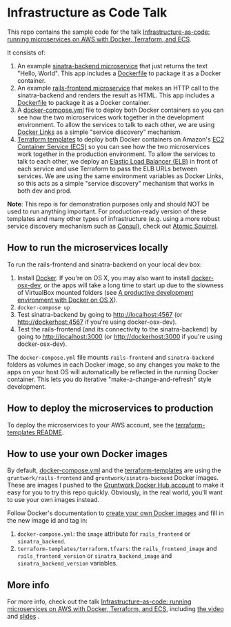 # Infrastructure as Code Talk

This repo contains the sample code for the talk [Infrastructure-as-code: running microservices on AWS with Docker,
Terraform, and ECS](http://www.ybrikman.com/writing/2016/03/31/infrastructure-as-code-microservices-aws-docker-terraform-ecs/).

It consists of:

1. An example [sinatra-backend microservice](./sinatra-backend) that just returns the text "Hello, World". This app
   includes a [Dockerfile](./sinatra-backend/Dockerfile) to package it as a Docker container.
2. An example [rails-frontend microservice](./rails-frontend) that makes an HTTP call to the sinatra-backend and
   renders the result as HTML. This app includes a [Dockerfile](./rails-frontend/Dockerfile) to package it as a Docker
   container.
3. A [docker-compose.yml](./docker-compose.yml) file to deploy both Docker containers so you can see how the two
   microservices work together in the development environment. To allow the services to talk to each other, we are
   using [Docker Links](https://docs.docker.com/engine/userguide/networking/default_network/dockerlinks/) as a simple
   "service discovery" mechanism.
4. [Terraform templates](./terraform-templates) to deploy both Docker containers on Amazon's
   [EC2 Container Service (ECS)](https://aws.amazon.com/ecs/) so you can see how the two microservices work together in
   the production environment. To allow the services to talk to each other, we deploy an [Elastic Load Balancer
   (ELB)](https://aws.amazon.com/elasticloadbalancing/) in front of each service and use Terraform to pass the ELB
   URLs between services. We are using the same environment variables as Docker Links, so this acts as a simple
   "service discovery" mechanism that works in both dev and prod.

**Note**: This repo is for demonstration purposes only and should NOT be used to run anything important. For
production-ready version of these templates and many other types of infrastructure (e.g. using a more robust service
discovery mechanism such as [Consul](https://www.consul.io/)), check out [Atomic Squirrel](http://atomic-squirrel.net/).

## How to run the microservices locally

To run the rails-frontend and sinatra-backend on your local dev box:

1. Install [Docker](https://www.docker.com/). If you're on OS X, you may also want to install
   [docker-osx-dev](https://github.com/brikis98/docker-osx-dev), or the apps will take a long time to start up due
   to the slowness of VirtualBox mounted folders (see [A productive development environment with Docker on OS
   X](http://www.ybrikman.com/writing/2015/05/19/docker-osx-dev/)).
2. `docker-compose up`
3. Test sinatra-backend by going to [http://localhost:4567]() (or [http://dockerhost:4567]() if you're using
   docker-osx-dev).
4. Test the rails-frontend (and its connectivity to the sinatra-backend) by going to [http://localhost:3000]() (or
   [http://dockerhost:3000]() if you're using docker-osx-dev).

The `docker-compose.yml` file mounts `rails-frontend` and `sinatra-backend` folders as volumes in each Docker image, so
any changes you make to the apps on your host OS will automatically be reflected in the running Docker container. This
lets you do iterative "make-a-change-and-refresh" style development.

## How to deploy the microservices to production

To deploy the microservices to your AWS account, see the [terraform-templates README](./terraform-templates).

## How to use your own Docker images

By default, [docker-compose.yml](./docker-compose.yml) and the [terraform-templates](./terraform-templates) are using
the `gruntwork/rails-frontend` and `gruntwork/sinatra-backend` Docker images. These are images I pushed to the [Gruntwork Docker
Hub account](https://hub.docker.com/r/gruntwork/rails-example-app/) to make it easy for you to try this repo quickly.
Obviously, in the real world, you'll want to use your own images instead.

Follow Docker's documentation to [create your own Docker
images](https://docs.docker.com/engine/userguide/containers/dockerimages/) and fill in the new image id and tag in:

1. `docker-compose.yml`: the `image` attribute for `rails_frontend` or `sinatra_backend`.
2. `terraform-templates/terraform.tfvars`: the `rails_frontend_image` and `rails_frontend_version` or
   `sinatra_backend_image` and `sinatra_backend_version` variables.

## More info

For more info, check out the talk [Infrastructure-as-code: running microservices on AWS with Docker, Terraform, and
ECS](http://www.ybrikman.com/writing/2016/03/31/infrastructure-as-code-microservices-aws-docker-terraform-ecs/),
including [the video](https://vimeo.com/167706949) and
[slides](http://www.slideshare.net/brikis98/infrastructure-as-code-running-microservices-on-aws-using-docker-terraform-and-ecs?ref=http://www.ybrikman.com/writing/2016/03/31/infrastructure-as-code-microservices-aws-docker-terraform-ecs/) .